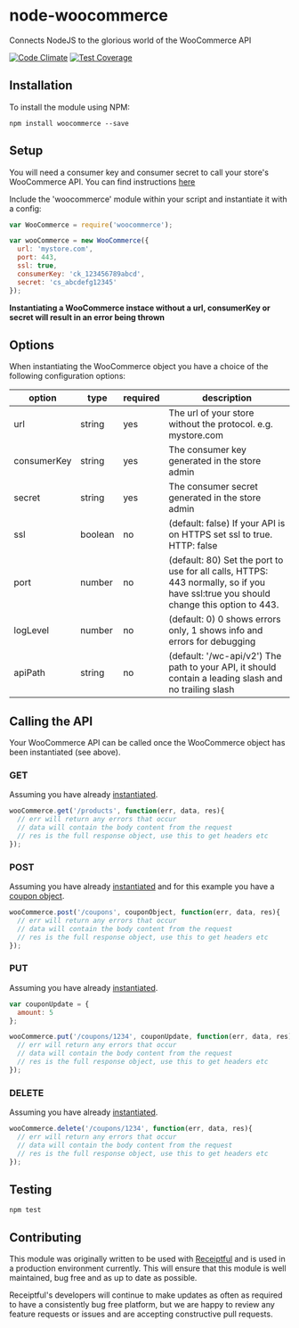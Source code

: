# node-woocommerce
Connects NodeJS to the glorious world of the WooCommerce API

[![Code Climate](https://codeclimate.com/repos/5551dd2f6956804225000037/badges/4935563d1fc24b707863/gpa.svg)](https://codeclimate.com/repos/5551dd2f6956804225000037/feed) [![Test Coverage](https://codeclimate.com/repos/5551dd2f6956804225000037/badges/4935563d1fc24b707863/coverage.svg)](https://codeclimate.com/repos/5551dd2f6956804225000037/coverage)

## Installation

To install the module using NPM:

```
npm install woocommerce --save
```

## Setup

You will need a consumer key and consumer secret to call your store's WooCommerce API. You can find instructions [here](http://docs.woothemes.com/document/woocommerce-rest-api/)

Include the 'woocommerce' module within your script and instantiate it with a config:

```javascript
var WooCommerce = require('woocommerce');

var wooCommerce = new WooCommerce({
  url: 'mystore.com',
  port: 443,
  ssl: true,
  consumerKey: 'ck_123456789abcd',
  secret: 'cs_abcdefg12345'
});
```

**Instantiating a WooCommerce instace without a url, consumerKey or secret will result in an error being thrown**

## Options

When instantiating the WooCommerce object you have a choice of the following configuration options:

| option      | type    | required | description                                                                                                                         |
|-------------|---------|----------|-------------------------------------------------------------------------------------------------------------------------------------|
| url         | string  | yes      | The url of your store without the protocol. e.g. mystore.com                                                                        |
| consumerKey | string  | yes      | The consumer key generated in the store admin                                                                                       |
| secret      | string  | yes      | The consumer secret generated in the store admin                                                                                    |
| ssl         | boolean | no       | (default: false) If your API is on HTTPS set ssl to true. HTTP: false                                                               |
| port        | number  | no       | (default: 80) Set the port to use for all calls, HTTPS: 443 normally, so if you have ssl:true you should change this option to 443. |
| logLevel    | number  | no       | (default: 0) 0 shows errors only, 1 shows info and errors for debugging                                                             |
| apiPath     | string  | no       | (default: '/wc-api/v2') The path to your API, it should contain a leading slash and no trailing slash                               |

## Calling the API

Your WooCommerce API can be called once the WooCommerce object has been instantiated (see above).

### GET

Assuming you have already [instantiated](#setup).

```javascript
wooCommerce.get('/products', function(err, data, res){
  // err will return any errors that occur
  // data will contain the body content from the request
  // res is the full response object, use this to get headers etc
});
```

### POST

Assuming you have already [instantiated](#setup) and for this example you have a [coupon object](http://woothemes.github.io/woocommerce-rest-api-docs/#create-a-coupon).

```javascript
wooCommerce.post('/coupons', couponObject, function(err, data, res){
  // err will return any errors that occur
  // data will contain the body content from the request
  // res is the full response object, use this to get headers etc
});
```

### PUT

Assuming you have already [instantiated](#setup).

```javascript
var couponUpdate = {
  amount: 5
};

wooCommerce.put('/coupons/1234', couponUpdate, function(err, data, res){
  // err will return any errors that occur
  // data will contain the body content from the request
  // res is the full response object, use this to get headers etc
});
```

### DELETE

Assuming you have already [instantiated](#setup).

```javascript
wooCommerce.delete('/coupons/1234', function(err, data, res){
  // err will return any errors that occur
  // data will contain the body content from the request
  // res is the full response object, use this to get headers etc
});
```

## Testing

```
npm test
```

## Contributing

This module was originally written to be used with [Receiptful](https://receiptful.com) and is used in a production environment currently. This will ensure that this module is well maintained, bug free and as up to date as possible.

Receiptful's developers will continue to make updates as often as required to have a consistently bug free platform, but we are happy to review any feature requests or issues and are accepting constructive pull requests.
